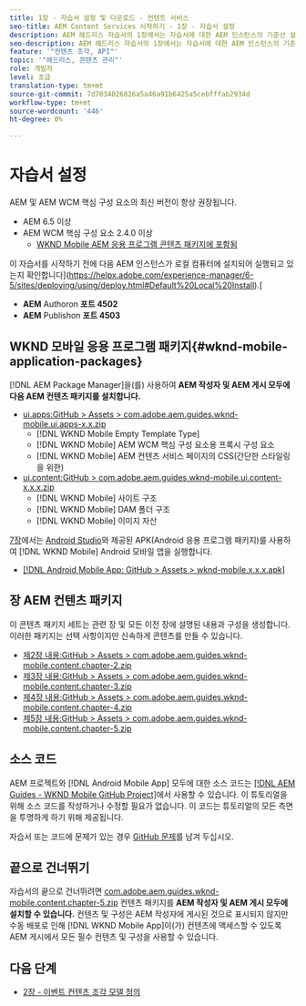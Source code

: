 ```yaml
---
title: 1장 - 자습서 설정 및 다운로드 - 컨텐트 서비스
seo-title: AEM Content Services 시작하기 - 1장 - 자습서 설정
description: AEM 헤드리스 자습서의 1장에서는 자습서에 대한 AEM 인스턴스의 기준선 설정을 설명합니다.
seo-description: AEM 헤드리스 자습서의 1장에서는 자습서에 대한 AEM 인스턴스의 기준선 설정을 설명합니다.
feature: '"컨텐츠 조각, API"'
topic: '"헤드리스, 콘텐츠 관리"'
role: 개발자
level: 초급
translation-type: tm+mt
source-git-commit: 7d7034026826a5a46a91b6425a5cebfffab2934d
workflow-type: tm+mt
source-wordcount: '446'
ht-degree: 0%

---
```



# 자습서 설정

AEM 및 AEM WCM 핵심 구성 요소의 최신 버전이 항상 권장됩니다.

* AEM 6.5 이상
* AEM WCM 핵심 구성 요소 2.4.0 이상
   * [WKND Mobile AEM 응용 프로그램 콘텐츠 패키지에 포함됨](#wknd-mobile-application-packages)

이 자습서를 시작하기 전에 다음 AEM 인스턴스가 로컬 컴퓨터에 설치되어 실행되고 있는지 확인합니다](https://helpx.adobe.com/experience-manager/6-5/sites/deploying/using/deploy.html#Default%20Local%20Install).[

* **AEM** Authoron  **포트 4502**
* **AEM** Publishon  **포트 4503**

## WKND 모바일 응용 프로그램 패키지{#wknd-mobile-application-packages}

[!DNL AEM Package Manager]을(를) 사용하여 **AEM 작성자 및 AEM 게시 모두에 다음 AEM 컨텐츠 패키지를 설치합니다.**

* [ui.apps:GitHub > Assets > com.adobe.aem.guides.wknd-mobile.ui.apps-x.x.zip](https://github.com/adobe/aem-guides-wknd-mobile/releases/latest)
   * [!DNL WKND Mobile Empty Template Type]
   * [!DNL WKND Mobile] AEM WCM 핵심 구성 요소용 프록시 구성 요소
   * [!DNL WKND Mobile] AEM 컨텐츠 서비스 페이지의 CSS(간단한 스타일링을 위한)
* [ui.content:GitHub > com.adobe.aem.guides.wknd-mobile.ui.content-x.x.x.zip](https://github.com/adobe/aem-guides-wknd-mobile/releases/latest)
   * [!DNL WKND Mobile] 사이트 구조
   * [!DNL WKND Mobile] DAM 폴더 구조
   * [!DNL WKND Mobile] 이미지 자산

[7장](./chapter-7.md)에서는 [Android Studio](https://developer.android.com/studio)와 제공된 APK(Android 응용 프로그램 패키지)를 사용하여 [!DNL WKND Mobile] Android 모바일 앱을 실행합니다.

* [[!DNL Android Mobile App: GitHub > Assets > wknd-mobile.x.x.x.apk]](https://github.com/adobe/aem-guides-wknd-mobile/releases/latest)

## 장 AEM 컨텐츠 패키지

이 콘텐츠 패키지 세트는 관련 장 및 모든 이전 장에 설명된 내용과 구성을 생성합니다. 이러한 패키지는 선택 사항이지만 신속하게 콘텐츠를 만들 수 있습니다.

* [제2장 내용:GitHub > Assets > com.adobe.aem.guides.wknd-mobile.content.chapter-2.zip](https://github.com/adobe/aem-guides-wknd-mobile/releases/latest)
* [제3장 내용:GitHub > Assets > com.adobe.aem.guides.wknd-mobile.content.chapter-3.zip](https://github.com/adobe/aem-guides-wknd-mobile/releases/latest)
* [제4장 내용:GitHub > Assets > com.adobe.aem.guides.wknd-mobile.content.chapter-4.zip](https://github.com/adobe/aem-guides-wknd-mobile/releases/latest)
* [제5장 내용:GitHub > Assets > com.adobe.aem.guides.wknd-mobile.content.chapter-5.zip](https://github.com/adobe/aem-guides-wknd-mobile/releases/latest)

## 소스 코드

AEM 프로젝트와 [!DNL Android Mobile App] 모두에 대한 소스 코드는 [[!DNL AEM Guides - WKND Mobile GitHub Project]](https://github.com/adobe/aem-guides-wknd-mobile)에서 사용할 수 있습니다. 이 튜토리얼을 위해 소스 코드를 작성하거나 수정할 필요가 없습니다. 이 코드는 튜토리얼의 모든 측면을 투명하게 하기 위해 제공됩니다.

자습서 또는 코드에 문제가 있는 경우 [GitHub 문제](https://github.com/adobe/aem-guides-wknd-mobile/issues)를 남겨 두십시오.

## 끝으로 건너뛰기

자습서의 끝으로 건너뛰려면 [com.adobe.aem.guides.wknd-mobile.content.chapter-5.zip](https://github.com/adobe/aem-guides-wknd-mobile/releases/latest) 컨텐츠 패키지를 **AEM 작성자 및 AEM 게시 모두에 설치할 수 있습니다.** 컨텐츠 및 구성은 AEM 작성자에 게시된 것으로 표시되지 않지만 수동 배포로 인해 [!DNL WKND Mobile App]이(가) 컨텐츠에 액세스할 수 있도록 AEM 게시에서 모든 필수 컨텐츠 및 구성을 사용할 수 있습니다.


## 다음 단계

* [2장 - 이벤트 컨텐츠 조각 모델 정의](./chapter-2.md)

